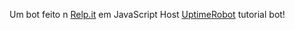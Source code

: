 Um bot feito n [Relp.it](https://repl.it/) em JavaScript
Host [UptimeRobot](https://uptimerobot.com/) tutorial bot!

